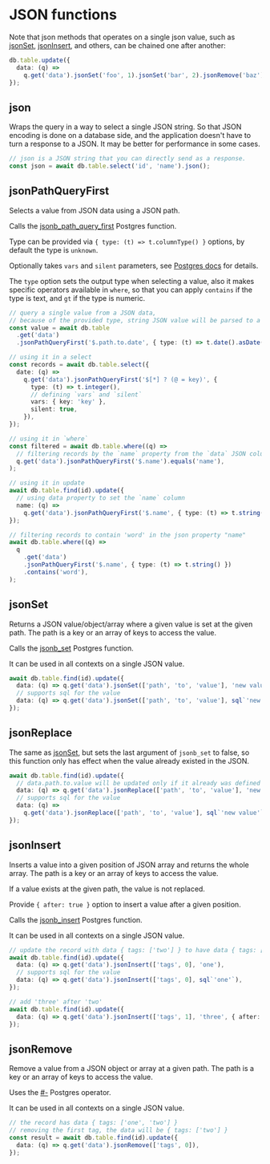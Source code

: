 # JSON functions

Note that json methods that operates on a single json value, such as [jsonSet](#jsonSet), [jsonInsert](#jsonInsert), and others,
can be chained one after another:

```ts
db.table.update({
  data: (q) =>
    q.get('data').jsonSet('foo', 1).jsonSet('bar', 2).jsonRemove('baz'),
});
```

## json

[//]: # 'has JSDoc'

Wraps the query in a way to select a single JSON string.
So that JSON encoding is done on a database side, and the application doesn't have to turn a response to a JSON.
It may be better for performance in some cases.

```ts
// json is a JSON string that you can directly send as a response.
const json = await db.table.select('id', 'name').json();
```

## jsonPathQueryFirst

[//]: # 'has JSDoc'

Selects a value from JSON data using a JSON path.

Calls the [jsonb_path_query_first](https://www.postgresql.org/docs/current/functions-json.html) Postgres function.

Type can be provided via `{ type: (t) => t.columnType() }` options, by default the type is `unknown`.

Optionally takes `vars` and `silent` parameters, see [Postgres docs](https://www.postgresql.org/docs/current/functions-json.html) for details.

The `type` option sets the output type when selecting a value,
also it makes specific operators available in `where`, so that you can apply `contains` if the type is text, and `gt` if the type is numeric.

```ts
// query a single value from a JSON data,
// because of the provided type, string JSON value will be parsed to a Date object.
const value = await db.table
  .get('data')
  .jsonPathQueryFirst('$.path.to.date', { type: (t) => t.date().asDate() });

// using it in a select
const records = await db.table.select({
  date: (q) =>
    q.get('data').jsonPathQueryFirst('$[*] ? (@ = key)', {
      type: (t) => t.integer(),
      // defining `vars` and `silent`
      vars: { key: 'key' },
      silent: true,
    }),
});

// using it in `where`
const filtered = await db.table.where((q) =>
  // filtering records by the `name` property from the `data` JSON column
  q.get('data').jsonPathQueryFirst('$.name').equals('name'),
);

// using it in update
await db.table.find(id).update({
  // using data property to set the `name` column
  name: (q) =>
    q.get('data').jsonPathQueryFirst('$.name', { type: (t) => t.string() }),
});

// filtering records to contain 'word' in the json property "name"
await db.table.where((q) =>
  q
    .get('data')
    .jsonPathQueryFirst('$.name', { type: (t) => t.string() })
    .contains('word'),
);
```

## jsonSet

[//]: # 'has JSDoc'

Returns a JSON value/object/array where a given value is set at the given path.
The path is a key or an array of keys to access the value.

Calls the [jsonb_set](https://www.postgresql.org/docs/current/functions-json.html) Postgres function.

It can be used in all contexts on a single JSON value.

```ts
await db.table.find(id).update({
  data: (q) => q.get('data').jsonSet(['path', 'to', 'value'], 'new value'),
  // supports sql for the value
  data: (q) => q.get('data').jsonSet(['path', 'to', 'value'], sql`'new value'`),
});
```

## jsonReplace

The same as [jsonSet](#jsonSet), but sets the last argument of `jsonb_set` to false,
so this function only has effect when the value already existed in the JSON.

```ts
await db.table.find(id).update({
  // data.path.to.value will be updated only if it already was defined
  data: (q) => q.get('data').jsonReplace(['path', 'to', 'value'], 'new value'),
  // supports sql for the value
  data: (q) =>
    q.get('data').jsonReplace(['path', 'to', 'value'], sql`'new value'`),
});
```

## jsonInsert

[//]: # 'has JSDoc'

Inserts a value into a given position of JSON array and returns the whole array.
The path is a key or an array of keys to access the value.

If a value exists at the given path, the value is not replaced.

Provide `{ after: true }` option to insert a value after a given position.

Calls the [jsonb_insert](https://www.postgresql.org/docs/current/functions-json.html) Postgres function.

It can be used in all contexts on a single JSON value.

```ts
// update the record with data { tags: ['two'] } to have data { tags: ['one', 'two'] }
await db.table.find(id).update({
  data: (q) => q.get('data').jsonInsert(['tags', 0], 'one'),
  // supports sql for the value
  data: (q) => q.get('data').jsonInsert(['tags', 0], sql`'one'`),
});

// add 'three' after 'two'
await db.table.find(id).update({
  data: (q) => q.get('data').jsonInsert(['tags', 1], 'three', { after: true }),
});
```

## jsonRemove

[//]: # 'has JSDoc'

Remove a value from a JSON object or array at a given path.
The path is a key or an array of keys to access the value.

Uses the [#-](https://www.postgresql.org/docs/current/functions-json.html) Postgres operator.

It can be used in all contexts on a single JSON value.

```ts
// the record has data { tags: ['one', 'two'] }
// removing the first tag, the data will be { tags: ['two'] }
const result = await db.table.find(id).update({
  data: (q) => q.get('data').jsonRemove(['tags', 0]),
});
```
